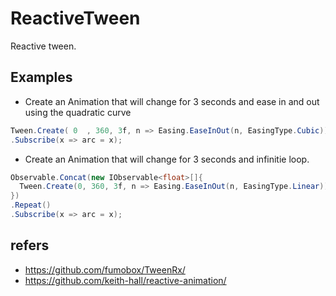 # ReactiveTween
Reactive tween.

## Examples
- Create an Animation that will change for 3 seconds and ease in and out using the quadratic curve
```cs
Tween.Create( 0  , 360, 3f, n => Easing.EaseInOut(n, EasingType.Cubic))
.Subscribe(x => arc = x);
```

- Create an Animation that will change for 3 seconds and infinitie loop.
```cs
Observable.Concat(new IObservable<float>[]{
  Tween.Create(0, 360, 3f, n => Easing.EaseInOut(n, EasingType.Linear)),
})
.Repeat()
.Subscribe(x => arc = x);
```

## refers
- https://github.com/fumobox/TweenRx/
- https://github.com/keith-hall/reactive-animation/
